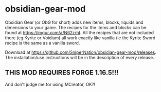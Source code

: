 # obsidian-gear-mod

Obsidian Gear (or ObG for short) adds new items, blocks, liquids and dimensions to your game. The recipes for the items and blocks can be found at https://imgur.com/a/N62zrhI.
All the recipes that are not included there (eg Kyrite or Voidium) all work exactly like vanilla (ie the Kyrite Sword recipe is the same as a vanilla sword.

Download at https://github.com/SniperNation/obsidian-gear-mod/releases. The installation/use instructions will be in the description of every release. 

## THIS MOD REQUIRES FORGE 1.16.5!!!

And don't judge me for using MCreator, OK?!
